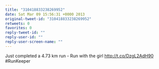 ```yaml
---
title: "310418833238269952"
date: Sat Mar 09 15:56:31 +0000 2013
original-tweet-id: "310418833238269952"
retweets: 0
favorites: 0
reply-tweet-id: ""
reply-user-id: ""
reply-user-screen-name: ""
---
```

Just completed a 4.73 km run - Run with the girl http://t.co/DzgL2AdH90 #RunKeeper
